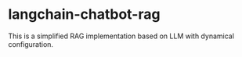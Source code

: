 # langchain-chatbot-rag
This is a simplified RAG implementation based on LLM with dynamical configuration.
